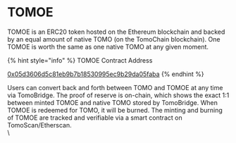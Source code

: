 # TOMOE

TOMOE is an ERC20 token hosted on the Ethereum blockchain  and backed by an equal amount of native TOMO (on the TomoChain blockchain). One TOMOE is worth the same as one native TOMO at any given moment. 

{% hint style="info" %}
TOMOE Contract Address

[0x05d3606d5c81eb9b7b18530995ec9b29da05faba](https://etherscan.io/address/0x05d3606d5c81eb9b7b18530995ec9b29da05faba)
{% endhint %}

Users can convert back and forth between TOMO and TOMOE at any time via TomoBridge. The proof of reserve is on-chain, which shows the exact 1:1 between minted TOMOE and native TOMO stored by TomoBridge. When TOMOE is redeemed for TOMO, it will be burned. The minting and burning of TOMOE are tracked and verifiable via a smart contract on TomoScan/Etherscan.\
\
